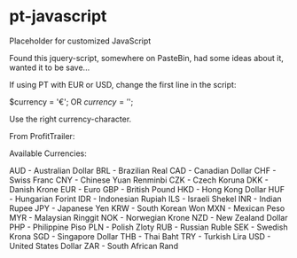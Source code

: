 # pt-javascript
Placeholder for customized JavaScript

Found this jquery-script, somewhere on PasteBin, had some ideas about it, wanted it to be save...

If using PT with EUR or USD, change the first line in the script:

$currency = '€';
OR
$currency = '$';

Use the right currency-character.

From ProfitTrailer:

Available Currencies:

AUD - Australian Dollar
BRL - Brazilian Real
CAD - Canadian Dollar
CHF - Swiss Franc
CNY - Chinese Yuan Renminbi
CZK - Czech Koruna
DKK - Danish Krone
EUR - Euro
GBP - British Pound
HKD - Hong Kong Dollar
HUF - Hungarian Forint
IDR - Indonesian Rupiah
ILS - Israeli Shekel
INR - Indian Rupee
JPY - Japanese Yen
KRW - South Korean Won
MXN - Mexican Peso
MYR - Malaysian Ringgit
NOK - Norwegian Krone
NZD - New Zealand Dollar
PHP - Philippine Piso
PLN - Polish Zloty
RUB - Russian Ruble
SEK - Swedish Krona
SGD - Singapore Dollar
THB - Thai Baht
TRY - Turkish Lira
USD - United States Dollar
ZAR - South African Rand
